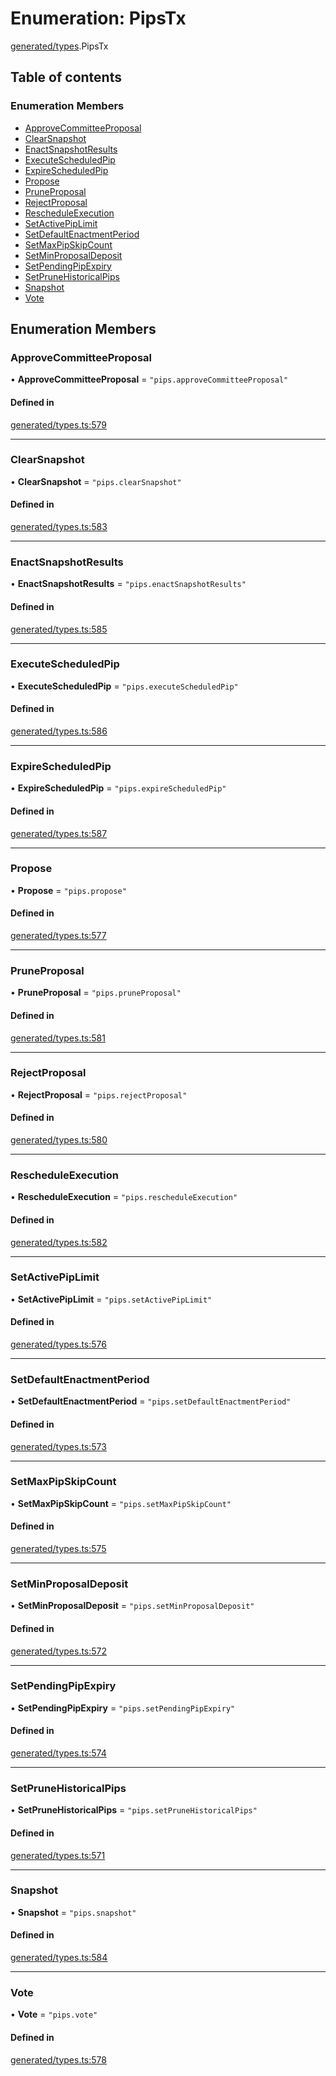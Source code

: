 # Enumeration: PipsTx

[generated/types](../wiki/generated.types).PipsTx

## Table of contents

### Enumeration Members

- [ApproveCommitteeProposal](../wiki/generated.types.PipsTx#approvecommitteeproposal)
- [ClearSnapshot](../wiki/generated.types.PipsTx#clearsnapshot)
- [EnactSnapshotResults](../wiki/generated.types.PipsTx#enactsnapshotresults)
- [ExecuteScheduledPip](../wiki/generated.types.PipsTx#executescheduledpip)
- [ExpireScheduledPip](../wiki/generated.types.PipsTx#expirescheduledpip)
- [Propose](../wiki/generated.types.PipsTx#propose)
- [PruneProposal](../wiki/generated.types.PipsTx#pruneproposal)
- [RejectProposal](../wiki/generated.types.PipsTx#rejectproposal)
- [RescheduleExecution](../wiki/generated.types.PipsTx#rescheduleexecution)
- [SetActivePipLimit](../wiki/generated.types.PipsTx#setactivepiplimit)
- [SetDefaultEnactmentPeriod](../wiki/generated.types.PipsTx#setdefaultenactmentperiod)
- [SetMaxPipSkipCount](../wiki/generated.types.PipsTx#setmaxpipskipcount)
- [SetMinProposalDeposit](../wiki/generated.types.PipsTx#setminproposaldeposit)
- [SetPendingPipExpiry](../wiki/generated.types.PipsTx#setpendingpipexpiry)
- [SetPruneHistoricalPips](../wiki/generated.types.PipsTx#setprunehistoricalpips)
- [Snapshot](../wiki/generated.types.PipsTx#snapshot)
- [Vote](../wiki/generated.types.PipsTx#vote)

## Enumeration Members

### ApproveCommitteeProposal

• **ApproveCommitteeProposal** = ``"pips.approveCommitteeProposal"``

#### Defined in

[generated/types.ts:579](https://github.com/PolymeshAssociation/polymesh-sdk/blob/46129005/src/generated/types.ts#L579)

___

### ClearSnapshot

• **ClearSnapshot** = ``"pips.clearSnapshot"``

#### Defined in

[generated/types.ts:583](https://github.com/PolymeshAssociation/polymesh-sdk/blob/46129005/src/generated/types.ts#L583)

___

### EnactSnapshotResults

• **EnactSnapshotResults** = ``"pips.enactSnapshotResults"``

#### Defined in

[generated/types.ts:585](https://github.com/PolymeshAssociation/polymesh-sdk/blob/46129005/src/generated/types.ts#L585)

___

### ExecuteScheduledPip

• **ExecuteScheduledPip** = ``"pips.executeScheduledPip"``

#### Defined in

[generated/types.ts:586](https://github.com/PolymeshAssociation/polymesh-sdk/blob/46129005/src/generated/types.ts#L586)

___

### ExpireScheduledPip

• **ExpireScheduledPip** = ``"pips.expireScheduledPip"``

#### Defined in

[generated/types.ts:587](https://github.com/PolymeshAssociation/polymesh-sdk/blob/46129005/src/generated/types.ts#L587)

___

### Propose

• **Propose** = ``"pips.propose"``

#### Defined in

[generated/types.ts:577](https://github.com/PolymeshAssociation/polymesh-sdk/blob/46129005/src/generated/types.ts#L577)

___

### PruneProposal

• **PruneProposal** = ``"pips.pruneProposal"``

#### Defined in

[generated/types.ts:581](https://github.com/PolymeshAssociation/polymesh-sdk/blob/46129005/src/generated/types.ts#L581)

___

### RejectProposal

• **RejectProposal** = ``"pips.rejectProposal"``

#### Defined in

[generated/types.ts:580](https://github.com/PolymeshAssociation/polymesh-sdk/blob/46129005/src/generated/types.ts#L580)

___

### RescheduleExecution

• **RescheduleExecution** = ``"pips.rescheduleExecution"``

#### Defined in

[generated/types.ts:582](https://github.com/PolymeshAssociation/polymesh-sdk/blob/46129005/src/generated/types.ts#L582)

___

### SetActivePipLimit

• **SetActivePipLimit** = ``"pips.setActivePipLimit"``

#### Defined in

[generated/types.ts:576](https://github.com/PolymeshAssociation/polymesh-sdk/blob/46129005/src/generated/types.ts#L576)

___

### SetDefaultEnactmentPeriod

• **SetDefaultEnactmentPeriod** = ``"pips.setDefaultEnactmentPeriod"``

#### Defined in

[generated/types.ts:573](https://github.com/PolymeshAssociation/polymesh-sdk/blob/46129005/src/generated/types.ts#L573)

___

### SetMaxPipSkipCount

• **SetMaxPipSkipCount** = ``"pips.setMaxPipSkipCount"``

#### Defined in

[generated/types.ts:575](https://github.com/PolymeshAssociation/polymesh-sdk/blob/46129005/src/generated/types.ts#L575)

___

### SetMinProposalDeposit

• **SetMinProposalDeposit** = ``"pips.setMinProposalDeposit"``

#### Defined in

[generated/types.ts:572](https://github.com/PolymeshAssociation/polymesh-sdk/blob/46129005/src/generated/types.ts#L572)

___

### SetPendingPipExpiry

• **SetPendingPipExpiry** = ``"pips.setPendingPipExpiry"``

#### Defined in

[generated/types.ts:574](https://github.com/PolymeshAssociation/polymesh-sdk/blob/46129005/src/generated/types.ts#L574)

___

### SetPruneHistoricalPips

• **SetPruneHistoricalPips** = ``"pips.setPruneHistoricalPips"``

#### Defined in

[generated/types.ts:571](https://github.com/PolymeshAssociation/polymesh-sdk/blob/46129005/src/generated/types.ts#L571)

___

### Snapshot

• **Snapshot** = ``"pips.snapshot"``

#### Defined in

[generated/types.ts:584](https://github.com/PolymeshAssociation/polymesh-sdk/blob/46129005/src/generated/types.ts#L584)

___

### Vote

• **Vote** = ``"pips.vote"``

#### Defined in

[generated/types.ts:578](https://github.com/PolymeshAssociation/polymesh-sdk/blob/46129005/src/generated/types.ts#L578)
